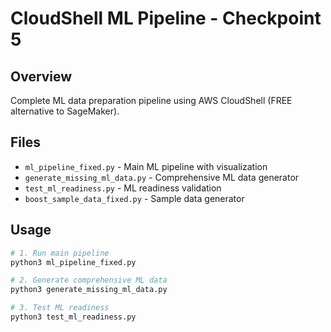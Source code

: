 # CloudShell ML Pipeline - Checkpoint 5

## Overview
Complete ML data preparation pipeline using AWS CloudShell (FREE alternative to SageMaker).

## Files
- `ml_pipeline_fixed.py` - Main ML pipeline with visualization
- `generate_missing_ml_data.py` - Comprehensive ML data generator
- `test_ml_readiness.py` - ML readiness validation
- `boost_sample_data_fixed.py` - Sample data generator

## Usage
```bash
# 1. Run main pipeline
python3 ml_pipeline_fixed.py

# 2. Generate comprehensive ML data
python3 generate_missing_ml_data.py

# 3. Test ML readiness
python3 test_ml_readiness.py